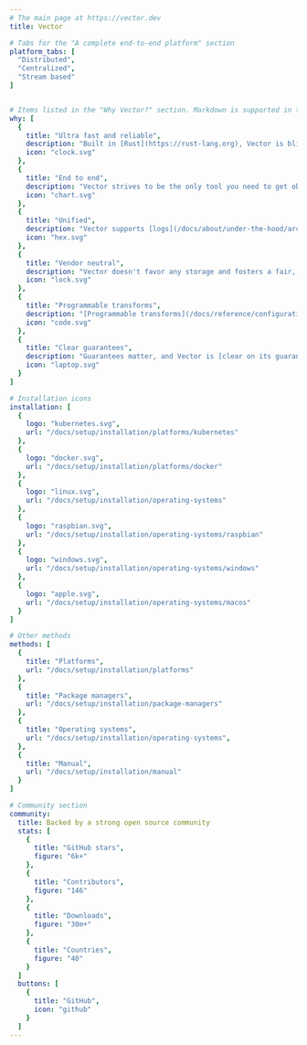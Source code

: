 ```yaml
---
# The main page at https://vector.dev
title: Vector

# Tabs for the "A complete end-to-end platform" section
platform_tabs: [
  "Distributed",
  "Centralized",
  "Stream based"
]


# Items listed in the "Why Vector?" section. Markdown is supported in the descriptions.
why: [
  {
    title: "Ultra fast and reliable",
    description: "Built in [Rust](https://rust-lang.org), Vector is blistering fast, memory efficient, and designed to handle the most demanding environments.",
    icon: "clock.svg"
  },
  {
    title: "End to end",
    description: "Vector strives to be the only tool you need to get observability data from A to B, [deploying](/docs/setup/deployment) as an [daemon](/docs/setup/deployment/roles/#daemon)), [sidecar](/docs/setup/deployment/roles/#sidecar), or [aggregator](/docs/setup/deployment/roles/#aggregator).",
    icon: "chart.svg"
  },
  {
    title: "Unified",
    description: "Vector supports [logs](/docs/about/under-the-hood/architecture/data-model/log) and [metrics](/docs/about/under-the-hood/architecture/data-model/metric), making it easy to collect and process all your observability data.",
    icon: "hex.svg"
  },
  {
    title: "Vendor neutral",
    description: "Vector doesn't favor any storage and fosters a fair, open ecosystem with your best interest in mind. Lock-in free and future proof.",
    icon: "lock.svg"
  },
  {
    title: "Programmable transforms",
    description: "[Programmable transforms](/docs/reference/configuration/transforms) give you the full power of programmable runtimes. Handle complex use cases without limitation.",
    icon: "code.svg"
  },
  {
    title: "Clear guarantees",
    description: "Guarantees matter, and Vector is [clear on its guarantees](/docs/about/under-the-hood/guarantees), helping you to make the appropriate trade offs for your use case.",
    icon: "laptop.svg"
  }
]

# Installation icons
installation: [
  {
    logo: "kubernetes.svg",
    url: "/docs/setup/installation/platforms/kubernetes"
  },
  {
    logo: "docker.svg",
    url: "/docs/setup/installation/platforms/docker"
  },
  {
    logo: "linux.svg",
    url: "/docs/setup/installation/operating-systems"
  },
  {
    logo: "raspbian.svg",
    url: "/docs/setup/installation/operating-systems/raspbian"
  },
  {
    logo: "windows.svg",
    url: "/docs/setup/installation/operating-systems/windows"
  },
  {
    logo: "apple.svg",
    url: "/docs/setup/installation/operating-systems/macos"
  }
]

# Other methods
methods: [
  {
    title: "Platforms",
    url: "/docs/setup/installation/platforms"
  },
  {
    title: "Package managers",
    url: "/docs/setup/installation/package-managers"
  },
  {
    title: "Operating systems",
    url: "/docs/setup/installation/operating-systems",
  },
  {
    title: "Manual",
    url: "/docs/setup/installation/manual"
  }
]

# Community section
community:
  title: Backed by a strong open source community
  stats: [
    {
      title: "GitHub stars",
      figure: "6k+"
    },
    {
      title: "Contributors",
      figure: "146"
    },
    {
      title: "Downloads",
      figure: "30m+"
    },
    {
      title: "Countries",
      figure: "40"
    }
  ]
  buttons: [
    {
      title: "GitHub",
      icon: "github"
    }
  ]
---
```

